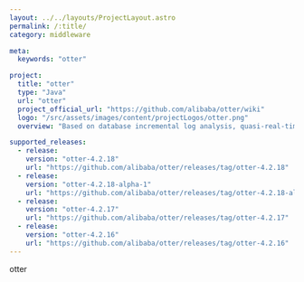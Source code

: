 ```yaml
---
layout: ../../layouts/ProjectLayout.astro
permalink: /:title/
category: middleware

meta:
  keywords: "otter"

project:
  title: "otter"
  type: "Java"
  url: "otter"
  project_official_url: "https://github.com/alibaba/otter/wiki"
  logo: "/src/assets/images/content/projectLogos/otter.png"
  overview: "Based on database incremental log analysis, quasi-real-time synchronization to the mysql/oracle database in the local computer room or remote computer room. A comprehensive database synchronization system."

supported_releases:
  - release:
    version: "otter-4.2.18"
    url: "https://github.com/alibaba/otter/releases/tag/otter-4.2.18"
  - release:
    version: "otter-4.2.18-alpha-1"
    url: "https://github.com/alibaba/otter/releases/tag/otter-4.2.18-alpha-1"
  - release:
    version: "otter-4.2.17"
    url: "https://github.com/alibaba/otter/releases/tag/otter-4.2.17"
  - release:
    version: "otter-4.2.16"
    url: "https://github.com/alibaba/otter/releases/tag/otter-4.2.16"
---
```


<p>otter</p>
